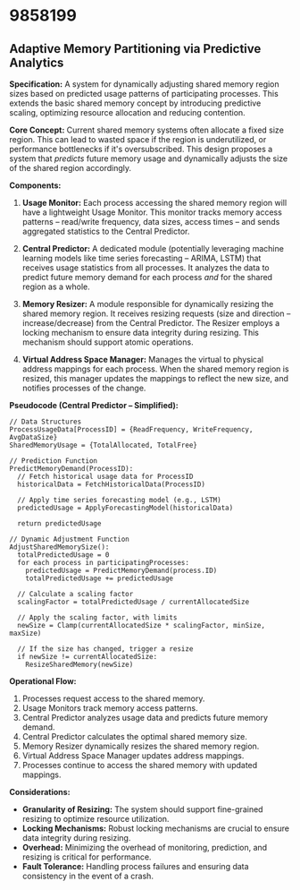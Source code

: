 # 9858199

## Adaptive Memory Partitioning via Predictive Analytics

**Specification:** A system for dynamically adjusting shared memory region sizes based on predicted usage patterns of participating processes. This extends the basic shared memory concept by introducing predictive scaling, optimizing resource allocation and reducing contention.

**Core Concept:** Current shared memory systems often allocate a fixed size region. This can lead to wasted space if the region is underutilized, or performance bottlenecks if it's oversubscribed. This design proposes a system that *predicts* future memory usage and dynamically adjusts the size of the shared region accordingly.

**Components:**

1.  **Usage Monitor:** Each process accessing the shared memory region will have a lightweight Usage Monitor. This monitor tracks memory access patterns – read/write frequency, data sizes, access times – and sends aggregated statistics to the Central Predictor.

2.  **Central Predictor:** A dedicated module (potentially leveraging machine learning models like time series forecasting – ARIMA, LSTM) that receives usage statistics from all processes. It analyzes the data to predict future memory demand for each process *and* for the shared region as a whole.

3.  **Memory Resizer:** A module responsible for dynamically resizing the shared memory region. It receives resizing requests (size and direction – increase/decrease) from the Central Predictor. The Resizer employs a locking mechanism to ensure data integrity during resizing. This mechanism should support atomic operations.

4.  **Virtual Address Space Manager:** Manages the virtual to physical address mappings for each process.  When the shared memory region is resized, this manager updates the mappings to reflect the new size, and notifies processes of the change.

**Pseudocode (Central Predictor – Simplified):**

```
// Data Structures
ProcessUsageData[ProcessID] = {ReadFrequency, WriteFrequency, AvgDataSize}
SharedMemoryUsage = {TotalAllocated, TotalFree}

// Prediction Function
PredictMemoryDemand(ProcessID):
  // Fetch historical usage data for ProcessID
  historicalData = FetchHistoricalData(ProcessID)

  // Apply time series forecasting model (e.g., LSTM)
  predictedUsage = ApplyForecastingModel(historicalData)

  return predictedUsage

// Dynamic Adjustment Function
AdjustSharedMemorySize():
  totalPredictedUsage = 0
  for each process in participatingProcesses:
    predictedUsage = PredictMemoryDemand(process.ID)
    totalPredictedUsage += predictedUsage

  // Calculate a scaling factor
  scalingFactor = totalPredictedUsage / currentAllocatedSize

  // Apply the scaling factor, with limits
  newSize = Clamp(currentAllocatedSize * scalingFactor, minSize, maxSize)

  // If the size has changed, trigger a resize
  if newSize != currentAllocatedSize:
    ResizeSharedMemory(newSize)
```

**Operational Flow:**

1.  Processes request access to the shared memory.
2.  Usage Monitors track memory access patterns.
3.  Central Predictor analyzes usage data and predicts future memory demand.
4.  Central Predictor calculates the optimal shared memory size.
5.  Memory Resizer dynamically resizes the shared memory region.
6.  Virtual Address Space Manager updates address mappings.
7.  Processes continue to access the shared memory with updated mappings.

**Considerations:**

*   **Granularity of Resizing:** The system should support fine-grained resizing to optimize resource utilization.
*   **Locking Mechanisms:** Robust locking mechanisms are crucial to ensure data integrity during resizing.
*   **Overhead:** Minimizing the overhead of monitoring, prediction, and resizing is critical for performance.
*   **Fault Tolerance:** Handling process failures and ensuring data consistency in the event of a crash.